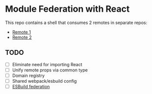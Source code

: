 # Module Federation with React

This repo contains a shell that consumes 2 remotes in separate repos:

- [Remote 1](https://github.com/coryhouse/remote-1)
- [Remote 2](https://github.com/coryhouse/remote-2)

## TODO

- [ ] Eliminate need for importing React
- [ ] Unify remote props via common type
- [ ] Domain registry
- [ ] Shared webpack/esbuild config
- [ ] [ESBuild federation](https://github.com/jacob-ebey/esbuild-federation-example)
